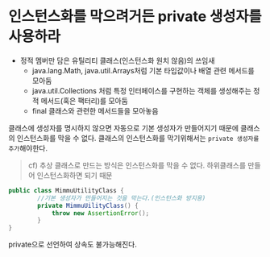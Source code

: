 # 인스턴스화를 막으려거든 private 생성자를 사용하라

- 정적 멤버만 담은 유틸리티 클래스(인스턴스화 원치 않음)의 쓰임새
    - java.lang.Math, java.util.Arrays처럼 기본 타입값이나 배열 관련 메서드를 모아둠
    - java.util.Collections 처럼 특정 인터페이스를 구현하는 객체를 생성해주는 정적 메서드(혹은 팩터리)를 모아둠
    - final 클래스와 관련한 메서드들을 모아놓음

클래스에 생성자를 명시하지 않으면 자동으로 기본 생성자가 만들어지기 때문에 클래스의 인스턴스화를 막을 수 없다. 클래스의 인스턴스화를 막기위해서는 `private 생성자를 추가`해야한다.

> cf) 추상 클래스로 만드는 방식은 인스턴스화를 막을 수 없다.
하위클래스를 만들어 인스턴스화하면 되기 때문
> 

```java
public class MimmuUtilityClass {
		//기본 생성자가 만들어지는 것을 막는다.(인스턴스화 방지용)
		private MimmuUilityClass() {
			throw new AssertionError();
		}
}
```

private으로 선언하여 상속도 불가능해진다.
